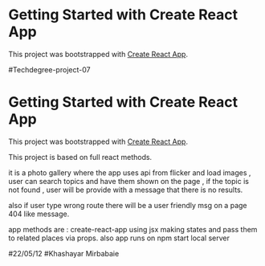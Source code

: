 # Getting Started with Create React App

This project was bootstrapped with [Create React App](https://github.com/facebook/create-react-app).

#Techdegree-project-07
# Getting Started with Create React App

This project was bootstrapped with [Create React App](https://github.com/facebook/create-react-app).

This project is based on full react methods.

it is a photo gallery where the app uses api from flicker and load images , user can search topics and have them shown on the page , if the topic is not found , user will be provide with a message that there is no results.

also if user type wrong route there will be a user friendly msg on a page 404 like message.

app methods are : 
create-react-app
using jsx
making states and pass them to related places via props.
also app runs on npm start local server

#22/05/12
#Khashayar Mirbabaie
